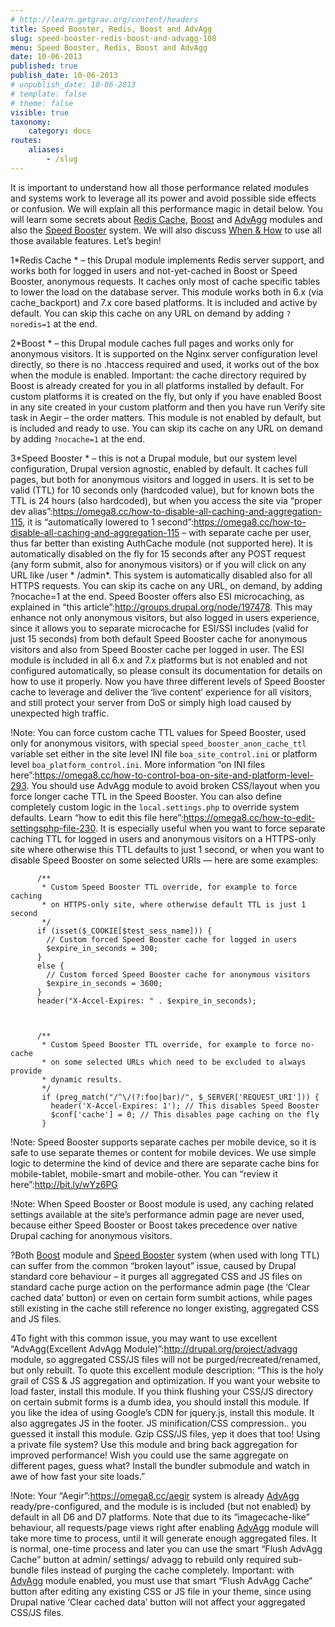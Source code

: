 ```yaml
---
# http://learn.getgrav.org/content/headers
title: Speed Booster, Redis, Boost and AdvAgg
slug: speed-booster-redis-boost-and-advagg-108
menu: Speed Booster, Redis, Boost and AdvAgg
date: 10-06-2013
published: true
publish_date: 10-06-2013
# unpublish_date: 10-06-2013
# template: false
# theme: false
visible: true
taxonomy:
    category: docs
routes:
    aliases:
        - /slug
---
```


It is important to understand how all those performance related modules and systems work to leverage all its power and avoid possible side effects or confusion. We will explain all this performance magic in detail below. You will learn some secrets about [Redis Cache](#cache), [Boost](#boost) and [AdvAgg](#advagg) modules and also the [Speed Booster](#speed) system. We will also discuss [When & How](#hints) to use all those available features. Let’s begin!

<a name="cache"></a>

1\*Redis Cache * – this Drupal module implements Redis server support, and works both for logged in users and not-yet-cached in Boost or Speed Booster, anonymous requests. It caches only most of cache specific tables to lower the load on the database server. This module works both in 6.x (via cache\_backport) and 7.x core based platforms. It is included and active by default. You can skip this cache on any URL on demand by adding `?noredis=1` at the end.

<a name="boost"></a>

2\*Boost * – this Drupal module caches full pages and works only for anonymous visitors. It is supported on the Nginx server configuration level directly, so there is no .htaccess required and used, it works out of the box when the module is enabled. Important: the cache directory required by Boost is already created for you in all platforms installed by default. For custom platforms it is created on the fly, but only if you have enabled Boost in any site created in your custom platform and then you have run Verify site task in Aegir – the order matters. This module is not enabled by default, but is included and ready to use. You can skip its cache on any URL on demand by adding `?nocache=1` at the end.

<a name="speed"></a>

3\*Speed Booster * – this is not a Drupal module, but our system level configuration, Drupal version agnostic, enabled by default. It caches full pages, but both for anonymous visitors and logged in users. It is set to be valid (TTL) for 10 seconds only (hardcoded value), but for known bots the TTL is 24 hours (also hardcoded), but when you access the site via “proper dev alias”:https://omega8.cc/how-to-disable-all-caching-and-aggregation-115, it is “automatically lowered to 1 second”:https://omega8.cc/how-to-disable-all-caching-and-aggregation-115 – with separate cache per user, thus far better than existing AuthCache module (not supported here). It is automatically disabled on the fly for 15 seconds after any POST request (any form submit, also for anonymous visitors) or if you will click on any URL like /user * /admin\*. This system is automatically disabled also for all HTTPS requests. You can skip its cache on any URL, on demand, by adding ?nocache=1 at the end. Speed Booster offers also ESI microcaching, as explained in “this article”:http://groups.drupal.org/node/197478. This may enhance not only anonymous visitors, but also logged in users experience, since it allows you to separate microcache for ESI/SSI includes (valid for just 15 seconds) from both default Speed Booster cache for anonymous visitors and also from Speed Booster cache per logged in user. The ESI module is included in all 6.x and 7.x platforms but is not enabled and not configured automatically, so please consult its documentation for details on how to use it properly. Now you have three different levels of Speed Booster cache to leverage and deliver the ‘live content’ experience for all visitors, and still protect your server from DoS or simply high load caused by unexpected high traffic.

<a name="cache-speed-control"></a>

!Note: You can force custom cache TTL values for Speed Booster, used only for anonymous visitors, with special `speed_booster_anon_cache_ttl` variable set either in the site level INI file `boa_site_control.ini` or platform level `boa_platform_control.ini`. More information “on INI files here”:https://omega8.cc/how-to-control-boa-on-site-and-platform-level-293. You should use AdvAgg module to avoid broken CSS/layout when you force longer cache TTL in the Speed Booster. You can also define completely custom logic in the `local.settings.php` to override system defaults. Learn “how to edit this file here”:https://omega8.cc/how-to-edit-settingsphp-file-230. It is especially useful when you want to force separate caching TTL for logged in users and anonymous visitors on a HTTPS-only site where otherwise this TTL defaults to just 1 second, or when you want to disable Speed Booster on some selected URIs — here are some examples:

 
          /**
           * Custom Speed Booster TTL override, for example to force caching
           * on HTTPS-only site, where otherwise default TTL is just 1 second
           */
          if (isset($_COOKIE[$test_sess_name])) {
            // Custom forced Speed Booster cache for logged in users
            $expire_in_seconds = 300;
          }
          else {
            // Custom forced Speed Booster cache for anonymous visitors
            $expire_in_seconds = 3600;
          }
          header("X-Accel-Expires: " . $expire_in_seconds);


 
          /**
           * Custom Speed Booster TTL override, for example to force no-cache
           * on some selected URLs which need to be excluded to always provide
           * dynamic results.
           */
           if (preg_match("/^\/(?:foo|bar)/", $_SERVER['REQUEST_URI'])) {
             header('X-Accel-Expires: 1'); // This disables Speed Booster
             $conf['cache'] = 0; // This disables page caching on the fly
           }


<a name="mobile"></a>

!Note: Speed Booster supports separate caches per mobile device, so it is safe to use separate themes or content for mobile devices. We use simple logic to determine the kind of device and there are separate cache bins for mobile-tablet, mobile-smart and mobile-other. You can “review it here”:http://bit.ly/wYz6PG

<a name="settings"></a>

!Note: When Speed Booster or Boost module is used, any caching related settings available at the site’s performance admin page are never used, because either Speed Booster or Boost takes precedence over native Drupal caching for anonymous visitors.

<a name="broken-layout"></a>

?Both [Boost](#boost) module and [Speed Booster](#speed) system (when used with long TTL) can suffer from the common “broken layout” issue, caused by Drupal standard core behaviour – it purges all aggregated CSS and JS files on standard cache purge action on the performance admin page (the ‘Clear cached data’ button) or even on certain form sumbit actions, while pages still existing in the cache still reference no longer existing, aggregated CSS and JS files.

<a name="advagg"></a>

4To fight with this common issue, you may want to use excellent “AdvAgg(Excellent AdvAgg Module)”:http://drupal.org/project/advagg module, so aggregated CSS/JS files will not be purged/recreated/renamed, but only rebuilt. To quote this excellent module description: “This is the holy grail of CSS & JS aggregation and optimization. If you want your website to load faster, install this module. If you think flushing your CSS/JS directory on certain submit forms is a dumb idea, you should install this module. If you like the idea of using Google’s CDN for jquery.js, install this module. It also aggregates JS in the footer. JS minification/CSS compression.. you guessed it install this module. Gzip CSS/JS files, yep it does that too! Using a private file system? Use this module and bring back aggregation for improved performance! Wish you could use the same aggregate on different pages, guess what? Install the bundler submodule and watch in awe of how fast your site loads.”

!Note: Your “Aegir”:https://omega8.cc/aegir system is already [AdvAgg](#advagg) ready/pre-configured, and the module is is included (but not enabled) by default in all D6 and D7 platforms. Note that due to its “imagecache-like” behaviour, all requests/page views right after enabling [AdvAgg](#advagg) module will take more time to process, until it will generate enough aggregated files. It is normal, one-time process and later you can use the smart “Flush AdvAgg Cache” button at admin/ settings/ advagg to rebuild only required sub-bundle files instead of purging the cache completely. Important: with [AdvAgg](#advagg) module enabled, you must use that smart “Flush AdvAgg Cache” button after editing any existing CSS or JS file in your theme, since using Drupal native ‘Clear cached data’ button will not affect your aggregated CSS/JS files.